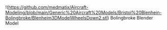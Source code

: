 !(https://github.com/medmatix/Aircraft-Modeling/blob/main/Generic%20Aircraft%20Models/Bristol%20Blenhein-Bolingbroke/Blenheim3DModelWheelsDown2.stl)
Bolingbroke Blender Model
